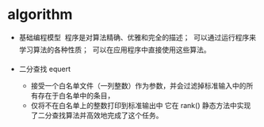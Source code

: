 # algorithm

* 基础编程模型
   程序是对算法精确、优雅和完全的描述；
   可以通过运行程序来学习算法的各种性质；
   可以在应用程序中直接使用这些算法。


* 二分查找 equert 
  * 接受一个白名单文件（一列整数）作为参数，并会过滤掉标准输入中的所有存在于白名单中的条目，
  * 仅将不在白名单上的整数打印到标准输出中 它在 rank() 静态方法中实现了二分查找算法并高效地完成了这个任务。
